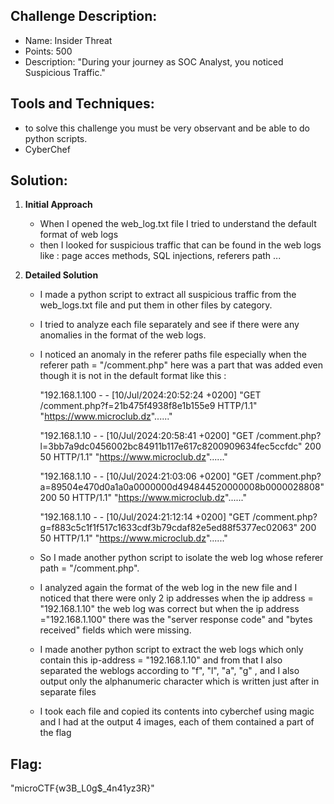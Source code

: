 ## Challenge Description:

-   Name: Insider Threat
-   Points: 500
-   Description: "During your journey as SOC Analyst, you noticed Suspicious Traffic."

## Tools and Techniques:

-  to solve this challenge you must be very observant and be able to do python scripts.
-  CyberChef

## Solution:
1.  **Initial Approach**
   
    -  When I opened the web_log.txt file I tried to understand the default format of web logs
    -  then I looked for suspicious traffic that can be found in the web logs like : page acces methods, SQL injections, referers path ...

2.  **Detailed Solution**

    -  I made a python script to extract all suspicious traffic from the web_logs.txt file and put them in other files by category.
    -  I tried to analyze each file separately and see if there were any anomalies in the format of the web logs.
    -  I noticed an anomaly in the referer paths file especially when the referer path = "/comment.php" here was a part that was added even though it is not in the default format
      like this :

          "192.168.1.100 - - [10/Jul/2024:20:52:24 +0200] "GET /comment.php?f=21b475f4938f8e1b155e9 HTTP/1.1" "https://www.microclub.dz"......"

          "192.168.1.10 - - [10/Jul/2024:20:58:41 +0200] "GET /comment.php?l=3bb7a9dc0456002bc84911b117e617c8200909634fec5ccfdc" 200 50 HTTP/1.1" "https://www.microclub.dz"......"

          "192.168.1.10 - - [10/Jul/2024:21:03:06 +0200] "GET /comment.php?a=89504e470d0a1a0a0000000d494844520000008b0000028808" 200 50 HTTP/1.1" "https://www.microclub.dz"......"

          "192.168.1.10 - - [10/Jul/2024:21:12:14 +0200] "GET /comment.php?g=f883c5c1f1f517c1633cdf3b79cdaf82e5ed88f5377ec02063" 200 50 HTTP/1.1" "https://www.microclub.dz"......"

    -  So I made another python script to isolate the web log whose referer path = "/comment.php".
    -  I analyzed again the format of the web log in the new file and I noticed that there were only 2 ip addresses when the ip address = "192.168.1.10" the web log was correct
      but when the ip address ="192.168.1.100" there was the "server response code" and "bytes received" fields which were missing.
    - I made another python script to extract the web logs which only contain this ip-address = "192.168.1.10" and from that I also separated the weblogs according
      to "f", "l", "a", "g" , and I also output only the alphanumeric character which is written just after in separate files
    - I took each file and copied its contents into cyberchef using magic and I had at the output 4 images, each of them contained a part of the flag

## Flag:
"microCTF{w3B_L0g$_4n41yz3R}"
